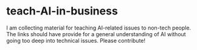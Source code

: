 # teach-AI-in-business
I am collecting material for teaching AI-related issues to non-tech people. The links should have provide for a general understanding of AI without going too deep into technical issues. Please contribute! 
